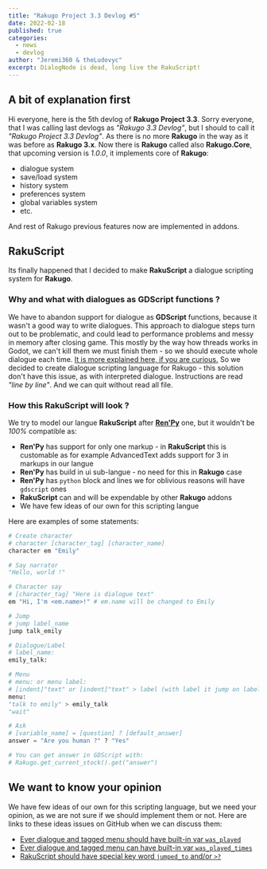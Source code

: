 ```yaml
---
title: "Rakugo Project 3.3 Devlog #5"
date: 2022-02-18
published: true
categories:
  - news
  - devlog
author: "Jeremi360 & theLudovyc"
excerpt: DialogNode is dead, long live the RakuScript! 
---
```


## A bit of explanation first

Hi everyone, here is the 5th devlog of **Rakugo Project 3.3**.
Sorry everyone, that I was calling last devlogs as *"Rakugo 3.3 Devlog"*, 
but I should to call it *"Rakugo Project 3.3 Devlog"*.
As there is no more **Rakugo** in the way as it was before as **Rakugo 3.x**. 
Now there is **Rakugo** called also **Rakugo.Core**, that upcoming version is *1.0.0*, it implements core of **Rakugo**:

- dialogue system
- save/load system
- history system
- preferences system
- global variables system
- etc.

And rest of Rakugo previous features now are implemented in addons.

## RakuScript

Its finally happened that I decided to make **RakuScript** a dialogue scripting system for **Rakugo**.

### Why and what with dialogues as GDScript functions ?

We have to abandon support for dialogue as **GDScript** functions, because it wasn't a good way to write dialogues.
This approach to dialogue steps turn out to be problematic, and could lead to performance problems and messy in memory after closing game.
This mostly by the way how threads works in Godot, we can't kill them we must finish them - so we should execute whole dialogue each time. 
[It is more explained here, if you are curious.](https://github.com/rakugoteam/Rakugo/issues/21)
So we decided to create dialogue scripting language for Rakugo - this solution don't have this issue, as with interpreted dialogue. Instructions are read *"line by line"*. And we can quit without read all file.

### How this RakuScript will look ?

We try to model our langue **RakuScript** after [**Ren'Py**](https://www.renpy.org/doc/html/quickstart.html#a-simple-game) one, but it wouldn't be *100%* compatible as:

- **Ren'Py** has support for only one markup - in **RakuScript** this is customable as for example AdvancedText adds support for 3 in markups in our langue
- **Ren'Py** has build in ui sub-langue - no need for this in **Rakugo** case
- **Ren'Py** has `python` block and lines we for oblivious reasons will have `gdscript` ones
- **RakuScript** can and will be expendable by other **Rakugo** addons 
- We have few ideas of our own for this scripting langue

Here are examples of some statements:
```python
# Create character
# character [character_tag] [character_name]
character em "Emily"

# Say narrator
"Hello, world !"

# Character say
# [character_tag] "Here is dialogue text"
em "Hi, I'm <em.name>!" # em.name will be changed to Emily

# Jump
# jump label_name
jump talk_emily

# Dialogue/Label
# label_name:
emily_talk:

# Menu
# menu: or menu label:
# [indent]"text" or [indent]"text" > label (with label it jump on label)
menu:
"talk to emily" > emily_talk
"wait"

# Ask
# [variable_name] = [question] ? [default_answer]
answer = "Are you human ?" ? "Yes"

# You can get answer in GDScript with:
# Rakugo.get_current_stock().get("answer")
```
## We want to know your opinion

We have few ideas of our own for this scripting language, but we need your opinion, as we are not sure if we should implement them or not.
Here are links to these ideas issues on GitHub when we can discuss them:

- [Ever dialogue and tagged menu should have built-in var `was_played`](https://github.com/rakugoteam/Rakugo/issues/27)
- [Ever dialogue and tagged menu can have built-in var `was_played_times`](https://github.com/rakugoteam/Rakugo/issues/26)
- [RakuScript should have special key word `jumped_to` and/or `>?`](https://github.com/rakugoteam/Rakugo/issues/24)